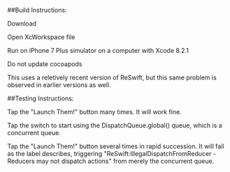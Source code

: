 
##Build Instructions:

Download

Open XcWorkspace file

Run on iPhone 7 Plus simulator on a computer with Xcode 8.2.1

Do not update cocoapods

This uses a reletively recent version of ReSwift, but this same problem is
observed in earlier versions as well.

##Testing Instructions:

Tap the "Launch Them!" button many times. It will work fine.

Tap the switch to start using the DispatchQueue.global() queue, which is a
concurrent queue.

Tap the "Launch Them!" button several times in rapid succession. It will fail as
the label describes, triggering "ReSwift:IllegalDispatchFromReducer - Reducers
may not dispatch actions" from merely the concurrent queue. 




